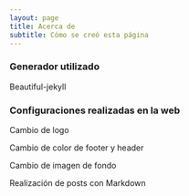 ```yaml
---
layout: page
title: Acerca de
subtitle: Cómo se creó esta página
---
```


### Generador utilizado

Beautiful-jekyll

### Configuraciones realizadas en la web

Cambio de logo

Cambio de color de footer y header

Cambio de imagen de fondo

Realización de posts con Markdown




